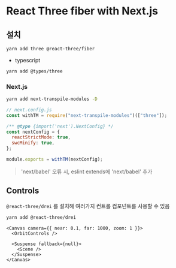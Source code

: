# React Three fiber with Next.js

## 설치

```BASH
yarn add three @react-three/fiber
```

- typescript

```BASH
yarn add @types/three
```

### Next.js

```BASH
yarn add next-transpile-modules -D
```

```js
// next.config.js
const withTM = require("next-transpile-modules")(["three"]);

/** @type {import('next').NextConfig} */
const nextConfig = {
  reactStrictMode: true,
  swcMinify: true,
};

module.exports = withTM(nextConfig);
```

> 'next/babel' 오류 시, eslint extends에 'next/babel' 추가

## Controls

`@react-three/drei` 를 설치해 여러가지 컨트롤 컴포넌트를 사용할 수 있음

```BASH
yarn add @react-three/drei
```

```tsx
<Canvas camera={{ near: 0.1, far: 1000, zoom: 1 }}>
  <OrbitControls />

  <Suspense fallback={null}>
    <Scene />
  </Suspense>
</Canvas>
```

